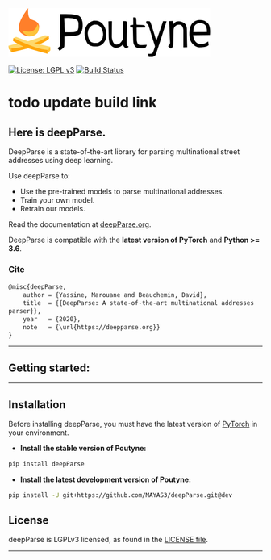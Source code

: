 ![deepParse Logo](https://raw.githubusercontent.com/GRAAL-Research/poutyne/master/docs/source/_static/logos/poutyne-dark.png)

[![License: LGPL v3](https://img.shields.io/badge/License-LGPL%20v3-blue.svg)](http://www.gnu.org/licenses/lgpl-3.0)
[![Build Status](https://travis-ci.org/GRAAL-Research/poutyne.svg?branch=master)](https://travis-ci.org/GRAAL-Research/poutyne)
# todo update build link

## Here is deepParse.

DeepParse is a state-of-the-art library for parsing multinational street addresses using deep learning.

Use deepParse to:
- Use the pre-trained models to parse multinational addresses.
- Train your own model.
- Retrain our models.

Read the documentation at [deepParse.org](https://deepparse.org).

DeepParse is compatible with  the __latest version of PyTorch__ and  __Python >= 3.6__.

### Cite
```
@misc{deepParse,
    author = {Yassine, Marouane and Beauchemin, David},
    title  = {{DeepParse: A state-of-the-art multinational addresses parser}},
    year   = {2020},
    note   = {\url{https://deepparse.org}}
}
```


------------------

## Getting started: 


------------------

## Installation

Before installing deepParse, you must have the latest version of [PyTorch](https://pytorch.org/) in your environment.

- **Install the stable version of Poutyne:**

```sh
pip install deepParse
```

- **Install the latest development version of Poutyne:**

```sh
pip install -U git+https://github.com/MAYAS3/deepParse.git@dev
```

## License

deepParse is LGPLv3 licensed, as found in the [LICENSE file](https://github.com/MAYAS3/deepParse/blob/master/LICENSE).

------------------
